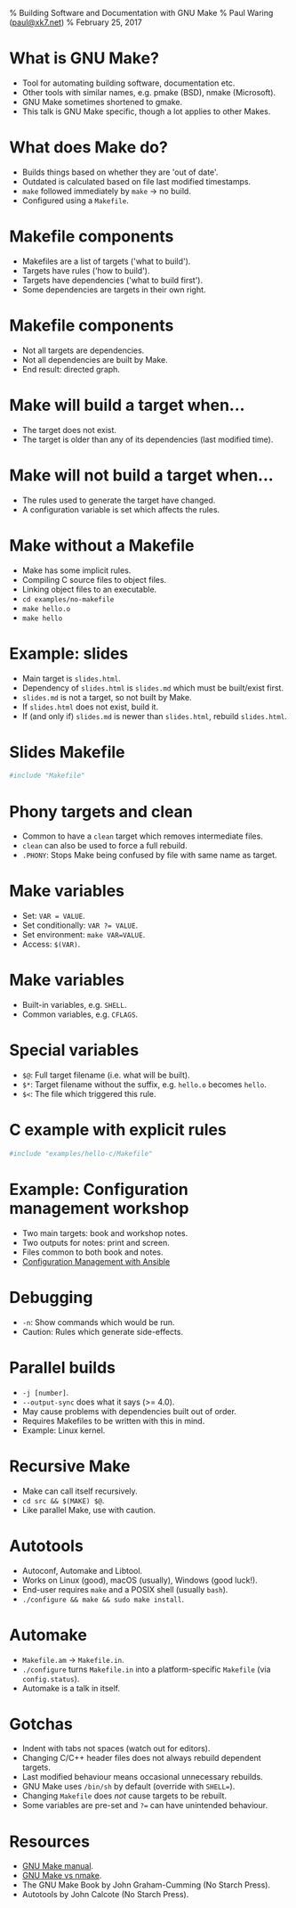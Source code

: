 % Building Software and Documentation with GNU Make
% Paul Waring (paul@xk7.net)
% February 25, 2017

# What is GNU Make?

 - Tool for automating building software, documentation etc.
 - Other tools with similar names, e.g. pmake (BSD), nmake (Microsoft).
 - GNU Make sometimes shortened to gmake.
 - This talk is GNU Make specific, though a lot applies to other Makes.

# What does Make do?

 - Builds things based on whether they are 'out of date'.
 - Outdated is calculated based on file last modified timestamps.
 - `make` followed immediately by `make` -> no build.
 - Configured using a `Makefile`.

# Makefile components

 - Makefiles are a list of targets ('what to build').
 - Targets have rules ('how to build').
 - Targets have dependencies ('what to build first').
 - Some dependencies are targets in their own right.

# Makefile components

 - Not all targets are dependencies.
 - Not all dependencies are built by Make.
 - End result: directed graph.

# Make will build a target when...

 - The target does not exist.
 - The target is older than any of its dependencies (last modified time).

# Make will not build a target when...

 - The rules used to generate the target have changed.
 - A configuration variable is set which affects the rules.

# Make without a Makefile

 - Make has some implicit rules.
 - Compiling C source files to object files.
 - Linking object files to an executable.
 - `cd examples/no-makefile`
 - `make hello.o`
 - `make hello`

# Example: slides

 - Main target is `slides.html`.
 - Dependency of `slides.html` is `slides.md` which must be built/exist first.
 - `slides.md` is not a target, so not built by Make.
 - If `slides.html` does not exist, build it.
 - If (and only if) `slides.md` is newer than `slides.html`, rebuild `slides.html`.

# Slides Makefile

```makefile
#include "Makefile"
```

# Phony targets and clean

 - Common to have a `clean` target which removes intermediate files.
 - `clean` can also be used to force a full rebuild.
 - `.PHONY`: Stops Make being confused by file with same name as target.

# Make variables

 - Set: `VAR = VALUE`.
 - Set conditionally: `VAR ?= VALUE`.
 - Set environment: `make VAR=VALUE`.
 - Access: `$(VAR)`.

# Make variables

 - Built-in variables, e.g. `SHELL`.
 - Common variables, e.g. `CFLAGS`.

# Special variables

 - `$@`: Full target filename (i.e. what will be built).
 - `$*`: Target filename without the suffix, e.g. `hello.o` becomes `hello`.
 - `$<`: The file which triggered this rule.

# C example with explicit rules

```makefile
#include "examples/hello-c/Makefile"
```

# Example: Configuration management workshop

 - Two main targets: book and workshop notes.
 - Two outputs for notes: print and screen.
 - Files common to both book and notes.
 - [Configuration Management with Ansible](https://github.com/pwaring/configuration-management-ansible)

# Debugging

 - `-n`: Show commands which would be run.
 - Caution: Rules which generate side-effects.

# Parallel builds

 - `-j [number]`.
 - `--output-sync` does what it says (>= 4.0).
 - May cause problems with dependencies built out of order.
 - Requires Makefiles to be written with this in mind.
 - Example: Linux kernel.

# Recursive Make

 - Make can call itself recursively.
 - `cd src && $(MAKE) $@`.
 - Like parallel Make, use with caution.

# Autotools

 - Autoconf, Automake and Libtool.
 - Works on Linux (good), macOS (usually), Windows (good luck!).
 - End-user requires `make` and a POSIX shell (usually `bash`).
 - `./configure && make && sudo make install`.

# Automake

 - `Makefile.am` -> `Makefile.in`.
 - `./configure` turns `Makefile.in` into a platform-specific `Makefile` (via `config.status`).
 - Automake is a talk in itself.

# Gotchas

 - Indent with tabs not spaces (watch out for editors).
 - Changing C/C++ header files does not always rebuild dependent targets.
 - Last modified behaviour means occasional unnecessary rebuilds.
 - GNU Make uses `/bin/sh` by default (override with `SHELL=`).
 - Changing `Makefile` does *not* cause targets to be rebuilt.
 - Some variables are pre-set and `?=` can have unintended behaviour.

# Resources

 - [GNU Make manual](http://www.gnu.org/software/make/manual/).
 - [GNU Make vs nmake](http://nmake.alcatel-lucent.com/faq/gmake.html).
 - The GNU Make Book by John Graham-Cumming (No Starch Press).
 - Autotools by John Calcote (No Starch Press).
